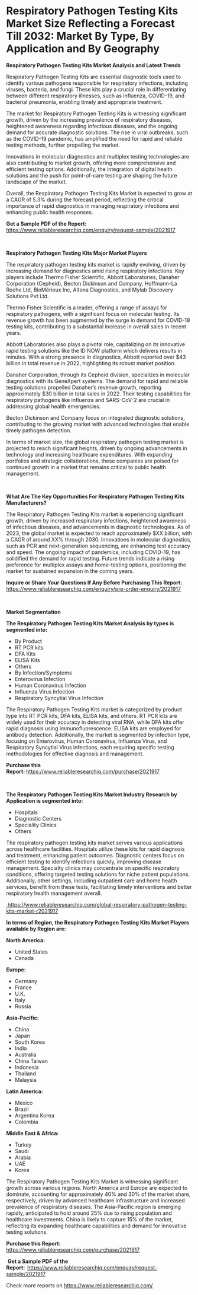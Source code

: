 <p><h1>Respiratory Pathogen Testing Kits Market Size Reflecting a Forecast Till 2032: Market By Type, By Application and By Geography</h1></p><p><strong>Respiratory Pathogen Testing Kits Market Analysis and Latest Trends</strong></p>
<p><p>Respiratory Pathogen Testing Kits are essential diagnostic tools used to identify various pathogens responsible for respiratory infections, including viruses, bacteria, and fungi. These kits play a crucial role in differentiating between different respiratory illnesses, such as influenza, COVID-19, and bacterial pneumonia, enabling timely and appropriate treatment.</p><p>The market for Respiratory Pathogen Testing Kits is witnessing significant growth, driven by the increasing prevalence of respiratory diseases, heightened awareness regarding infectious diseases, and the ongoing demand for accurate diagnostic solutions. The rise in viral outbreaks, such as the COVID-19 pandemic, has amplified the need for rapid and reliable testing methods, further propelling the market. </p><p>Innovations in molecular diagnostics and multiplex testing technologies are also contributing to market growth, offering more comprehensive and efficient testing options. Additionally, the integration of digital health solutions and the push for point-of-care testing are shaping the future landscape of the market. </p><p>Overall, the Respiratory Pathogen Testing Kits Market is expected to grow at a CAGR of 5.3% during the forecast period, reflecting the critical importance of rapid diagnostics in managing respiratory infections and enhancing public health responses.</p></p>
<p><strong>Get a Sample PDF of the Report:&nbsp;</strong> <a href="https://www.reliableresearchiq.com/enquiry/request-sample/2021917?utm_campaign=2247&utm_medium=2&utm_source=Github&utm_content=ia&utm_term=29032025&utm_id=respiratory-pathogen-testing-kits">https://www.reliableresearchiq.com/enquiry/request-sample/2021917</a></p>
<p>&nbsp;</p>
<p><strong>Respiratory Pathogen Testing Kits Major Market Players</strong></p>
<p><p>The respiratory pathogen testing kits market is rapidly evolving, driven by increasing demand for diagnostics amid rising respiratory infections. Key players include Thermo Fisher Scientific, Abbott Laboratories, Danaher Corporation (Cepheid), Becton Dickinson and Company, Hoffmann-La Roche Ltd, BioMérieux Inc, Altona Diagnostics, and Mylab Discovery Solutions Pvt Ltd.</p><p>Thermo Fisher Scientific is a leader, offering a range of assays for respiratory pathogens, with a significant focus on molecular testing. Its revenue growth has been augmented by the surge in demand for COVID-19 testing kits, contributing to a substantial increase in overall sales in recent years. </p><p>Abbott Laboratories also plays a pivotal role, capitalizing on its innovative rapid testing solutions like the ID NOW platform which delivers results in minutes. With a strong presence in diagnostics, Abbott reported over $43 billion in total revenue in 2022, highlighting its robust market position.</p><p>Danaher Corporation, through its Cepheid division, specializes in molecular diagnostics with its GeneXpert systems. The demand for rapid and reliable testing solutions propelled Danaher’s revenue growth, reporting approximately $30 billion in total sales in 2022. Their testing capabilities for respiratory pathogens like influenza and SARS-CoV-2 are crucial in addressing global health emergencies.</p><p>Becton Dickinson and Company focus on integrated diagnostic solutions, contributing to the growing market with advanced technologies that enable timely pathogen detection. </p><p>In terms of market size, the global respiratory pathogen testing market is projected to reach significant heights, driven by ongoing advancements in technology and increasing healthcare expenditures. With expanding portfolios and strategic collaborations, these companies are poised for continued growth in a market that remains critical to public health management.</p></p>
<p>&nbsp;</p>
<p><strong>What Are The Key Opportunities For Respiratory Pathogen Testing Kits Manufacturers?</strong></p>
<p><p>The Respiratory Pathogen Testing Kits market is experiencing significant growth, driven by increased respiratory infections, heightened awareness of infectious diseases, and advancements in diagnostic technologies. As of 2023, the global market is expected to reach approximately $XX billion, with a CAGR of around XX% through 2030. Innovations in molecular diagnostics, such as PCR and next-generation sequencing, are enhancing test accuracy and speed. The ongoing impact of pandemics, including COVID-19, has solidified the demand for rapid testing. Future trends indicate a rising preference for multiplex assays and home-testing options, positioning the market for sustained expansion in the coming years.</p></p>
<p><strong>Inquire or Share Your Questions If Any Before Purchasing This Report:</strong> <a href="https://www.reliableresearchiq.com/enquiry/pre-order-enquiry/2021917?utm_campaign=2247&utm_medium=2&utm_source=Github&utm_content=ia&utm_term=29032025&utm_id=respiratory-pathogen-testing-kits">https://www.reliableresearchiq.com/enquiry/pre-order-enquiry/2021917</a></p>
<p>&nbsp;</p>
<p><strong>Market Segmentation</strong></p>
<p><strong>The Respiratory Pathogen Testing Kits Market Analysis by types is segmented into:</strong></p>
<p><ul><li>By Product</li><li>RT PCR kits</li><li>DFA Kits</li><li>ELISA Kits</li><li>Others</li><li>By Infection/Symptoms</li><li>Enterovirus Infection</li><li>Human Coronavirus Infection</li><li>Influenza Virus Infection</li><li>Respiratory Syncytial Virus Infection</li></ul></p>
<p><p>The Respiratory Pathogen Testing Kits market is categorized by product type into RT PCR kits, DFA kits, ELISA kits, and others. RT PCR kits are widely used for their accuracy in detecting viral RNA, while DFA kits offer rapid diagnosis using immunofluorescence. ELISA kits are employed for antibody detection. Additionally, the market is segmented by infection type, focusing on Enterovirus, Human Coronavirus, Influenza Virus, and Respiratory Syncytial Virus infections, each requiring specific testing methodologies for effective diagnosis and management.</p></p>
<p><strong>Purchase this Report:&nbsp;</strong><a href="https://www.reliableresearchiq.com/purchase/2021917?utm_campaign=2247&utm_medium=2&utm_source=Github&utm_content=ia&utm_term=29032025&utm_id=respiratory-pathogen-testing-kits">https://www.reliableresearchiq.com/purchase/2021917</a></p>
<p>&nbsp;</p>
<p><strong>The Respiratory Pathogen Testing Kits Market Industry Research by Application is segmented into:</strong></p>
<p><ul><li>Hospitals</li><li>Diagnostic Centers</li><li>Speciality Clinics</li><li>Others</li></ul></p>
<p><p>The respiratory pathogen testing kits market serves various applications across healthcare facilities. Hospitals utilize these kits for rapid diagnosis and treatment, enhancing patient outcomes. Diagnostic centers focus on efficient testing to identify infections quickly, improving disease management. Specialty clinics may concentrate on specific respiratory conditions, offering targeted testing solutions for niche patient populations. Additionally, other settings, including outpatient care and home health services, benefit from these tests, facilitating timely interventions and better respiratory health management overall.</p></p>
<p><a href="https://www.reliableresearchiq.com/global-respiratory-pathogen-testing-kits-market-r2021917?utm_campaign=2247&utm_medium=2&utm_source=Github&utm_content=ia&utm_term=29032025&utm_id=respiratory-pathogen-testing-kits">&nbsp;https://www.reliableresearchiq.com/global-respiratory-pathogen-testing-kits-market-r2021917</a></p>
<p><strong>In terms of Region, the Respiratory Pathogen Testing Kits Market Players available by Region are:</strong></p>
<p>
    <p> <strong> North America: </strong>
        <ul>
            <li>United States</li>
            <li>Canada</li>
        </ul>
        </p> 
    <p> <strong> Europe: </strong>
        <ul>
            <li>Germany</li>
            <li>France</li>
            <li>U.K.</li>
            <li>Italy</li>
            <li>Russia</li>
        </ul>
        </p> 
    <p> <strong> Asia-Pacific: </strong>
        <ul>
            <li>China</li>
            <li>Japan</li>
            <li>South Korea</li>
            <li>India</li>
            <li>Australia</li>
            <li>China Taiwan</li>
            <li>Indonesia</li>
            <li>Thailand</li>
            <li>Malaysia</li>
        </ul>
        </p> 
    <p> <strong> Latin America: </strong>
        <ul>
            <li>Mexico</li>
            <li>Brazil</li>
            <li>Argentina Korea</li>
            <li>Colombia</li>
        </ul>
        </p> 
    <p> <strong> Middle East & Africa: </strong>
        <ul>
            <li>Turkey</li>
            <li>Saudi</li>
            <li>Arabia</li>
            <li>UAE</li>
            <li>Korea</li>
        </ul>
    </p>
    </p>
<p><p>The Respiratory Pathogen Testing Kits Market is witnessing significant growth across various regions. North America and Europe are expected to dominate, accounting for approximately 40% and 30% of the market share, respectively, driven by advanced healthcare infrastructure and increased prevalence of respiratory diseases. The Asia-Pacific region is emerging rapidly, anticipated to hold around 25% due to rising population and healthcare investments. China is likely to capture 15% of the market, reflecting its expanding healthcare capabilities and demand for innovative testing solutions.</p></p>
<p><strong>Purchase this Report: </strong><a href="https://www.reliableresearchiq.com/purchase/2021917?utm_campaign=2247&utm_medium=2&utm_source=Github&utm_content=ia&utm_term=29032025&utm_id=respiratory-pathogen-testing-kits">https://www.reliableresearchiq.com/purchase/2021917</a></p>
<p>&nbsp;<strong>Get a Sample PDF of the Report:&nbsp;&nbsp;</strong><a href="https://www.reliableresearchiq.com/enquiry/request-sample/2021917?utm_campaign=2247&utm_medium=2&utm_source=Github&utm_content=ia&utm_term=29032025&utm_id=respiratory-pathogen-testing-kits">https://www.reliableresearchiq.com/enquiry/request-sample/2021917</a></p>
<p><strong></strong></p>
<p>Check more reports on <a href="https://www.reliableresearchiq.com/?utm_campaign=2247&utm_medium=2&utm_source=Github&utm_content=ia&utm_term=29032025&utm_id=respiratory-pathogen-testing-kits">https://www.reliableresearchiq.com/</a></p>
